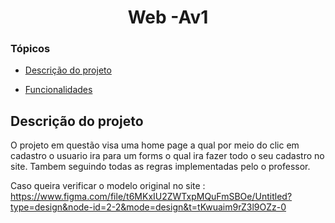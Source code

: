 <h1 align="center"> Web -Av1 </h1>

### Tópicos 

- [Descrição do projeto](#descrição-do-projeto)

- [Funcionalidades](#funcionalidades)


## Descrição do projeto 
<p aling= "justify"> 
O projeto em questão visa uma home page a qual por meio do clic em cadastro o usuario ira para um forms o qual ira fazer todo o seu cadastro no site. Tambem seguindo todas as regras implementadas pelo o professor.

Caso queira verificar o modelo original no site : https://www.figma.com/file/t6MKxIU2ZWTxpMQuFmSBOe/Untitled?type=design&node-id=2-2&mode=design&t=tKwuaim9rZ3l9OZz-0
</p>